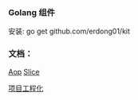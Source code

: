 ### Golang 组件

安装: go get  github.com/erdong01/kit

### 文档：

[Aop](docs/aop.md)
[Slice](docs/slice.md)

[项目工程化]( https://github.com/golang-standards/project-layout)